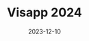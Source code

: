 ---
title: "Visapp 2024"
collection: news
date: 2023-12-10
desc: 'Our paper <i>Efficient posterior sampling for diverse super-resolution with hierarchical VAE Prior </i> has been accepted as an oral at the 19th International Joint Conference on Computer Vision Theory and Applications (VISAPP2024). <a href="https://theses.hal.science/tel-04331666">preprint</a>'
---